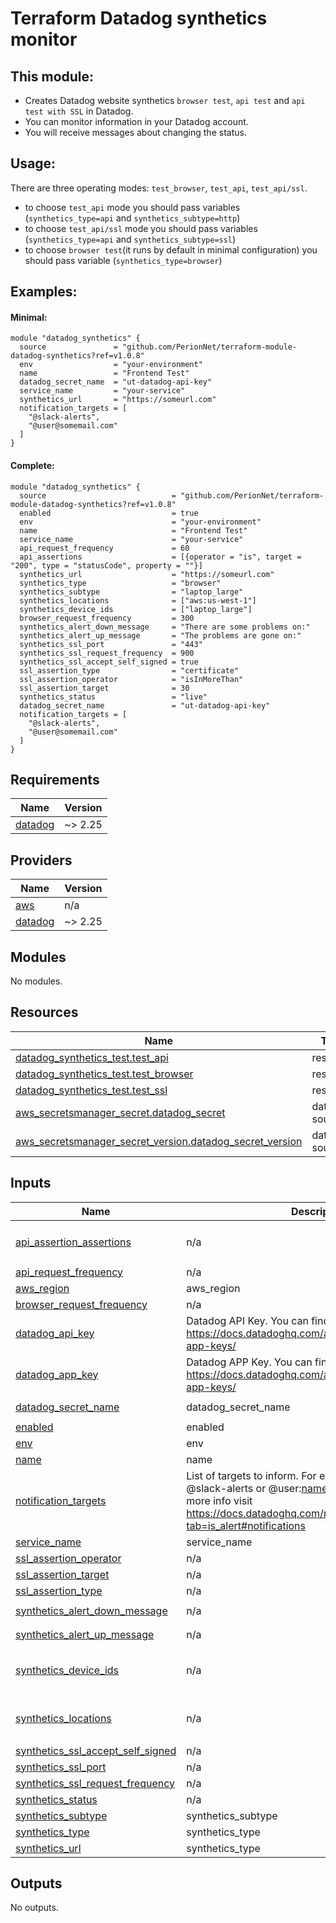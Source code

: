 # Terraform Datadog synthetics monitor

## This module:
- Creates Datadog website synthetics `browser test`, `api test` and `api test with SSL` in Datadog. 
- You can monitor information in your Datadog account.
- You will receive messages about changing the status.


## Usage:

 There are three operating modes: `test_browser`, `test_api`, `test_api/ssl`. 
 - to choose `test_api` mode you should pass variables (`synthetics_type=api` and `synthetics_subtype=http`)
 - to choose `test_api/ssl` mode you should pass variables (`synthetics_type=api` and `synthetics_subtype=ssl`)
 - to choose `browser test`(it runs by default in minimal configuration) you should pass variable (`synthetics_type=browser`)
  

## Examples:

#### Minimal:
```hcl
module "datadog_synthetics" {
  source               = "github.com/PerionNet/terraform-module-datadog-synthetics?ref=v1.0.8"
  env                  = "your-environment"
  name                 = "Frontend Test"
  datadog_secret_name  = "ut-datadog-api-key"
  service_name         = "your-service"
  synthetics_url       = "https://someurl.com"
  notification_targets = [
    "@slack-alerts",    
    "@user@somemail.com"
  ]
}
```

#### Complete:
```hcl
module "datadog_synthetics" {
  source                            = "github.com/PerionNet/terraform-module-datadog-synthetics?ref=v1.0.8"
  enabled                           = true
  env                               = "your-environment"
  name                              = "Frontend Test"
  service_name                      = "your-service"
  api_request_frequency             = 60
  api_assertions                    = [{operator = "is", target = "200", type = "statusCode", property = ""}]
  synthetics_url                    = "https://someurl.com"
  synthetics_type                   = "browser"
  synthetics_subtype                = "laptop_large"
  synthetics_locations              = ["aws:us-west-1"]
  synthetics_device_ids             = ["laptop_large"]
  browser_request_frequency         = 300
  synthetics_alert_down_message     = "There are some problems on:"
  synthetics_alert_up_message       = "The problems are gone on:"
  synthetics_ssl_port               = "443"
  synthetics_ssl_request_frequency  = 900
  synthetics_ssl_accept_self_signed = true
  ssl_assertion_type                = "certificate"
  ssl_assertion_operator            = "isInMoreThan"
  ssl_assertion_target              = 30
  synthetics_status                 = "live"
  datadog_secret_name               = "ut-datadog-api-key"
  notification_targets = [
    "@slack-alerts",
    "@user@somemail.com"
  ]
}
```

<!-- BEGINNING OF GENERATED BY TERRAFORM-DOCS -->
## Requirements

| Name | Version |
|------|---------|
| <a name="requirement_datadog"></a> [datadog](#requirement\_datadog) | ~> 2.25 |

## Providers

| Name | Version |
|------|---------|
| <a name="provider_aws"></a> [aws](#provider\_aws) | n/a |
| <a name="provider_datadog"></a> [datadog](#provider\_datadog) | ~> 2.25 |

## Modules

No modules.

## Resources

| Name | Type |
|------|------|
| [datadog_synthetics_test.test_api](https://registry.terraform.io/providers/DataDog/datadog/latest/docs/resources/synthetics_test) | resource |
| [datadog_synthetics_test.test_browser](https://registry.terraform.io/providers/DataDog/datadog/latest/docs/resources/synthetics_test) | resource |
| [datadog_synthetics_test.test_ssl](https://registry.terraform.io/providers/DataDog/datadog/latest/docs/resources/synthetics_test) | resource |
| [aws_secretsmanager_secret.datadog_secret](https://registry.terraform.io/providers/hashicorp/aws/latest/docs/data-sources/secretsmanager_secret) | data source |
| [aws_secretsmanager_secret_version.datadog_secret_version](https://registry.terraform.io/providers/hashicorp/aws/latest/docs/data-sources/secretsmanager_secret_version) | data source |

## Inputs

| Name | Description | Type | Default | Required |
|------|-------------|------|---------|:--------:|
| <a name="input_api_assertions"></a> [api\_assertion\_assertions](#input\_api\_assertion\_assertions) | n/a | `list` | `"operator = is, target = 200, type = statusCode"` | no |
| <a name="input_api_request_frequency"></a> [api\_request\_frequency](#input\_api\_request\_frequency) | n/a | `number` | `60` | no |
| <a name="input_aws_region"></a> [aws\_region](#input\_aws\_region) | aws\_region | `string` | n/a | yes |
| <a name="input_browser_request_frequency"></a> [browser\_request\_frequency](#input\_browser\_request\_frequency) | n/a | `number` | `300` | no |
| <a name="input_datadog_api_key"></a> [datadog\_api\_key](#input\_datadog\_api\_key) | Datadog API Key. You can find out how to get it here: https://docs.datadoghq.com/account_management/api-app-keys/ | `string` | n/a | yes |
| <a name="input_datadog_app_key"></a> [datadog\_app\_key](#input\_datadog\_app\_key) | Datadog APP Key. You can find out how to get it here: https://docs.datadoghq.com/account_management/api-app-keys/ | `string` | n/a | yes |
| <a name="input_datadog_secret_name"></a> [datadog\_secret\_name](#input\_datadog\_secret\_name) | datadog\_secret\_name | `string` | `"ut-datadog-api-key"` | no |
| <a name="input_enabled"></a> [enabled](#input\_enabled) | enabled | `bool` | `true` | no |
| <a name="input_env"></a> [env](#input\_env) | env | `any` | n/a | yes |
| <a name="input_name"></a> [name](#input\_name) | name | `any` | n/a | yes |
| <a name="input_notification_targets"></a> [notification\_targets](#input\_notification\_targets) | List of targets to inform. For example it could be @slack-alerts or @user:name@somemail.com. For more info visit https://docs.datadoghq.com/monitors/notifications/?tab=is_alert#notifications | `list` | n/a | yes |
| <a name="input_service_name"></a> [service\_name](#input\_service\_name) | service\_name | `any` | n/a | yes |
| <a name="input_ssl_assertion_operator"></a> [ssl\_assertion\_operator](#input\_ssl\_assertion\_operator) | n/a | `string` | `"isInMoreThan"` | no |
| <a name="input_ssl_assertion_target"></a> [ssl\_assertion\_target](#input\_ssl\_assertion\_target) | n/a | `number` | `30` | no |
| <a name="input_ssl_assertion_type"></a> [ssl\_assertion\_type](#input\_ssl\_assertion\_type) | n/a | `string` | `"certificate"` | no |
| <a name="input_synthetics_alert_down_message"></a> [synthetics\_alert\_down\_message](#input\_synthetics\_alert\_down\_message) | n/a | `string` | `"There are some problems on:"` | no |
| <a name="input_synthetics_alert_up_message"></a> [synthetics\_alert\_up\_message](#input\_synthetics\_alert\_up\_message) | n/a | `string` | `"The problems are gone on:"` | no |
| <a name="input_synthetics_device_ids"></a> [synthetics\_device\_ids](#input\_synthetics\_device\_ids) | n/a | `list(string)` | <pre>[<br>  "laptop_large"<br>]</pre> | no |
| <a name="input_synthetics_locations"></a> [synthetics\_locations](#input\_synthetics\_locations) | n/a | `list(string)` | <pre>[<br>  "aws:us-east-1"<br>]</pre> | no |
| <a name="input_synthetics_ssl_accept_self_signed"></a> [synthetics\_ssl\_accept\_self\_signed](#input\_synthetics\_ssl\_accept\_self\_signed) | n/a | `bool` | `true` | no |
| <a name="input_synthetics_ssl_port"></a> [synthetics\_ssl\_port](#input\_synthetics\_ssl\_port) | n/a | `string` | `"443"` | no |
| <a name="input_synthetics_ssl_request_frequency"></a> [synthetics\_ssl\_request\_frequency](#input\_synthetics\_ssl\_request\_frequency) | n/a | `number` | `900` | no |
| <a name="input_synthetics_status"></a> [synthetics\_status](#input\_synthetics\_status) | n/a | `string` | `"live"` | no |
| <a name="input_synthetics_subtype"></a> [synthetics\_subtype](#input\_synthetics\_subtype) | synthetics\_subtype | `string` | `"http"` | no |
| <a name="input_synthetics_type"></a> [synthetics\_type](#input\_synthetics\_type) | synthetics\_type | `string` | `"browser"` | no |
| <a name="input_synthetics_url"></a> [synthetics\_url](#input\_synthetics\_url) | synthetics\_type | `any` | n/a | yes |

## Outputs

No outputs.

<!-- END OF GENERATED BY TERRAFORM-DOCS -->
